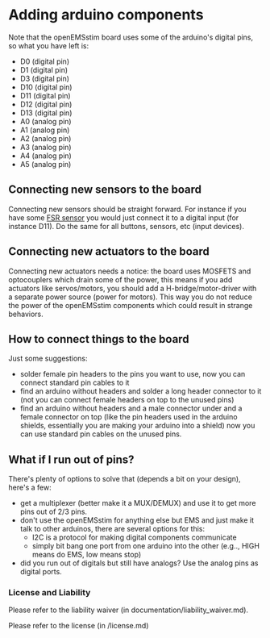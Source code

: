 # Adding arduino components
Note that the openEMSstim board uses some of the arduino's digital pins, so what you have left is:

* D0 (digital pin)
* D1 (digital pin)
* D3 (digital pin)
* D10 (digital pin)
* D11 (digital pin)
* D12 (digital pin)
* D13 (digital pin)
* A0 (analog pin)
* A1 (analog pin)
* A2 (analog pin)
* A3 (analog pin)
* A4 (analog pin)
* A5 (analog pin)

## Connecting new sensors to the board
Connecting new sensors should be straight forward. For instance if you have some [FSR sensor](https://learn.adafruit.com/force-sensitive-resistor-fsr/using-an-fsr) you would just connect it to a digital input (for instance D11). Do the same for all buttons, sensors, etc (input devices).

## Connecting new actuators to the board
Connecting new actuators needs a notice: the board uses MOSFETS and optocouplers which drain some of the power, this means if you add actuators like servos/motors, you should add a H-bridge/motor-driver with a separate power source (power for motors). This way you do not reduce the power of the openEMSstim components which could result in strange behaviors. 


## How to connect things to the board
Just some suggestions:

* solder female pin headers to the pins you want to use, now you can connect standard pin cables 
to it
* find an arduino without headers and solder a long header connector to it (not you can connect female headers on top to the unused pins)
* find an arduino without headers and a male connector under and a female connector on top (like the pin headers used in the arduino shields, essentially you are making your arduino into a shield) now you can use standard pin cables on the unused pins. 

## What if I run out of pins?
There's plenty of options to solve that (depends a bit on your design), here's a few:

* get a multiplexer (better make it a MUX/DEMUX) and use it to get more pins out of 2/3 pins.
* don't use the openEMSstim for anything else but EMS and just make it talk to other arduinos, there are several options for this:
	* I2C is a protocol for making digital components communicate
	* simply bit bang one port from one arduino into the other (e.g.., HIGH means do EMS, low means stop)
* did you run out of digitals but still have analogs? Use the analog pins as digital ports. 

### License and Liability

Please refer to the liability waiver (in documentation/liability_waiver.md).

Please refer to the license (in /license.md)
